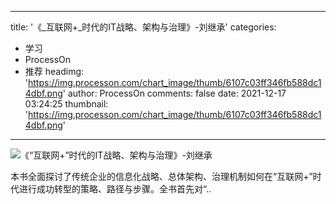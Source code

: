 
---
title: '《_互联网+_时代的IT战略、架构与治理》-刘继承'
categories: 
 - 学习
 - ProcessOn
 - 推荐
headimg: 'https://img.processon.com/chart_image/thumb/6107c03ff346fb588dc14dbf.png'
author: ProcessOn
comments: false
date: 2021-12-17 03:24:25
thumbnail: 'https://img.processon.com/chart_image/thumb/6107c03ff346fb588dc14dbf.png'
---

<div>   
<img class="thumb" alt="《“互联网+”时代的IT战略、架构与治理》-刘继承" src="https://img.processon.com/chart_image/thumb/6107c03ff346fb588dc14dbf.png" referrerpolicy="no-referrer">
<p>本书全面探讨了传统企业的信息化战略、总体架构、治理机制如何在“互联网+”时代进行成功转型的策略、路径与步骤。全书首先对“..</p>  
</div>
            